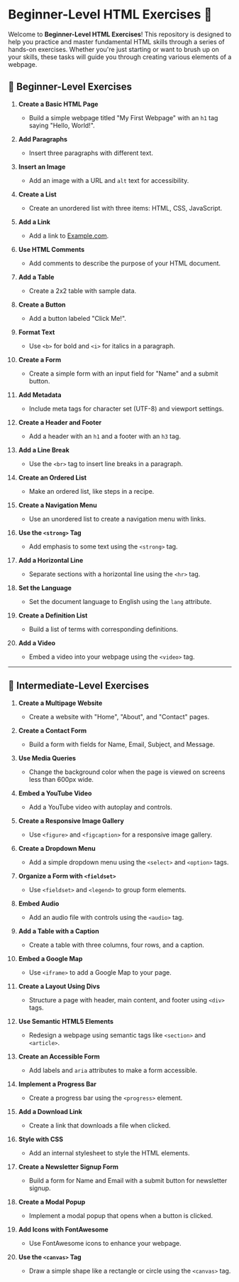 # Beginner-Level HTML Exercises 🚀

Welcome to **Beginner-Level HTML Exercises**! This repository is designed to help you practice and master fundamental HTML skills through a series of hands-on exercises. Whether you're just starting or want to brush up on your skills, these tasks will guide you through creating various elements of a webpage.


## 🌟 Beginner-Level Exercises

1. **Create a Basic HTML Page**
   - Build a simple webpage titled "My First Webpage" with an `h1` tag saying "Hello, World!".
   
2. **Add Paragraphs**
   - Insert three paragraphs with different text.

3. **Insert an Image**
   - Add an image with a URL and `alt` text for accessibility.

4. **Create a List**
   - Create an unordered list with three items: HTML, CSS, JavaScript.

5. **Add a Link**
   - Add a link to [Example.com](https://www.example.com).

6. **Use HTML Comments**
   - Add comments to describe the purpose of your HTML document.

7. **Add a Table**
   - Create a 2x2 table with sample data.

8. **Create a Button**
   - Add a button labeled "Click Me!".

9. **Format Text**
   - Use `<b>` for bold and `<i>` for italics in a paragraph.

10. **Create a Form**
    - Create a simple form with an input field for "Name" and a submit button.

11. **Add Metadata**
    - Include meta tags for character set (UTF-8) and viewport settings.

12. **Create a Header and Footer**
    - Add a header with an `h1` and a footer with an `h3` tag.

13. **Add a Line Break**
    - Use the `<br>` tag to insert line breaks in a paragraph.

14. **Create an Ordered List**
    - Make an ordered list, like steps in a recipe.

15. **Create a Navigation Menu**
    - Use an unordered list to create a navigation menu with links.

16. **Use the `<strong>` Tag**
    - Add emphasis to some text using the `<strong>` tag.

17. **Add a Horizontal Line**
    - Separate sections with a horizontal line using the `<hr>` tag.

18. **Set the Language**
    - Set the document language to English using the `lang` attribute.

19. **Create a Definition List**
    - Build a list of terms with corresponding definitions.

20. **Add a Video**
    - Embed a video into your webpage using the `<video>` tag.

---

## 🚀 Intermediate-Level Exercises

1. **Create a Multipage Website**
   - Create a website with "Home", "About", and "Contact" pages.

2. **Create a Contact Form**
   - Build a form with fields for Name, Email, Subject, and Message.

3. **Use Media Queries**
   - Change the background color when the page is viewed on screens less than 600px wide.

4. **Embed a YouTube Video**
   - Add a YouTube video with autoplay and controls.

5. **Create a Responsive Image Gallery**
   - Use `<figure>` and `<figcaption>` for a responsive image gallery.

6. **Create a Dropdown Menu**
   - Add a simple dropdown menu using the `<select>` and `<option>` tags.

7. **Organize a Form with `<fieldset>`**
   - Use `<fieldset>` and `<legend>` to group form elements.

8. **Embed Audio**
   - Add an audio file with controls using the `<audio>` tag.

9. **Add a Table with a Caption**
   - Create a table with three columns, four rows, and a caption.

10. **Embed a Google Map**
    - Use `<iframe>` to add a Google Map to your page.

11. **Create a Layout Using Divs**
    - Structure a page with header, main content, and footer using `<div>` tags.

12. **Use Semantic HTML5 Elements**
    - Redesign a webpage using semantic tags like `<section>` and `<article>`.

13. **Create an Accessible Form**
    - Add labels and `aria` attributes to make a form accessible.

14. **Implement a Progress Bar**
    - Create a progress bar using the `<progress>` element.

15. **Add a Download Link**
    - Create a link that downloads a file when clicked.

16. **Style with CSS**
    - Add an internal stylesheet to style the HTML elements.

17. **Create a Newsletter Signup Form**
    - Build a form for Name and Email with a submit button for newsletter signup.

18. **Create a Modal Popup**
    - Implement a modal popup that opens when a button is clicked.

19. **Add Icons with FontAwesome**
    - Use FontAwesome icons to enhance your webpage.

20. **Use the `<canvas>` Tag**
    - Draw a simple shape like a rectangle or circle using the `<canvas>` tag.




